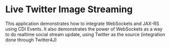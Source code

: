 Live Twitter Image Streaming
=====

This application demonstrates how to integrate WebSockets and JAX-RS using CDI Events. It also demonstrates the power of WebSockets as a way to do realtime social stream update, using Twitter as the source (integration done through Twitter4J)

